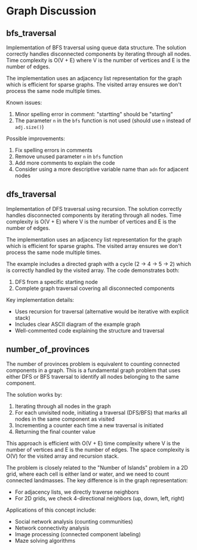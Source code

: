 # Graph Discussion

## bfs_traversal
Implementation of BFS traversal using queue data structure. The solution correctly handles disconnected components by iterating through all nodes. Time complexity is O(V + E) where V is the number of vertices and E is the number of edges.

The implementation uses an adjacency list representation for the graph which is efficient for sparse graphs. The visited array ensures we don't process the same node multiple times.

Known issues:
1. Minor spelling error in comment: "startting" should be "starting"
2. The parameter `n` in the `bfs` function is not used (should use `n` instead of `adj.size()`)

Possible improvements:
1. Fix spelling errors in comments
2. Remove unused parameter `n` in `bfs` function
3. Add more comments to explain the code
4. Consider using a more descriptive variable name than `adn` for adjacent nodes

## dfs_traversal
Implementation of DFS traversal using recursion. The solution correctly handles disconnected components by iterating through all nodes. Time complexity is O(V + E) where V is the number of vertices and E is the number of edges.

The implementation uses an adjacency list representation for the graph which is efficient for sparse graphs. The visited array ensures we don't process the same node multiple times.

The example includes a directed graph with a cycle (2 -> 4 -> 5 -> 2) which is correctly handled by the visited array. The code demonstrates both:
1. DFS from a specific starting node
2. Complete graph traversal covering all disconnected components

Key implementation details:
- Uses recursion for traversal (alternative would be iterative with explicit stack)
- Includes clear ASCII diagram of the example graph
- Well-commented code explaining the structure and traversal

## number_of_provinces
The number of provinces problem is equivalent to counting connected components in a graph. This is a fundamental graph problem that uses either DFS or BFS traversal to identify all nodes belonging to the same component.

The solution works by:
1. Iterating through all nodes in the graph
2. For each unvisited node, initiating a traversal (DFS/BFS) that marks all nodes in the same component as visited
3. Incrementing a counter each time a new traversal is initiated
4. Returning the final counter value

This approach is efficient with O(V + E) time complexity where V is the number of vertices and E is the number of edges. The space complexity is O(V) for the visited array and recursion stack.

The problem is closely related to the "Number of Islands" problem in a 2D grid, where each cell is either land or water, and we need to count connected landmasses. The key difference is in the graph representation:
- For adjacency lists, we directly traverse neighbors
- For 2D grids, we check 4-directional neighbors (up, down, left, right)

Applications of this concept include:
- Social network analysis (counting communities)
- Network connectivity analysis
- Image processing (connected component labeling)
- Maze solving algorithms